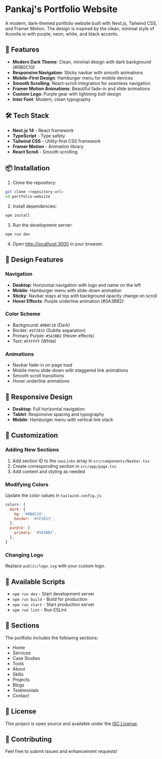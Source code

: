 # Pankaj's Portfolio Website

A modern, dark-themed portfolio website built with Next.js, Tailwind CSS, and Framer Motion. The design is inspired by the clean, minimal style of Aconite.io with purple, neon, white, and black accents.

## 🚀 Features

- **Modern Dark Theme**: Clean, minimal design with dark background (#0B0C10)
- **Responsive Navigation**: Sticky navbar with smooth animations
- **Mobile-First Design**: Hamburger menu for mobile devices
- **Smooth Scrolling**: React-scroll integration for seamless navigation
- **Framer Motion Animations**: Beautiful fade-in and slide animations
- **Custom Logo**: Purple gear with lightning bolt design
- **Inter Font**: Modern, clean typography

## 🛠️ Tech Stack

- **Next.js 14** - React framework
- **TypeScript** - Type safety
- **Tailwind CSS** - Utility-first CSS framework
- **Framer Motion** - Animation library
- **React Scroll** - Smooth scrolling

## 📦 Installation

1. Clone the repository:
```bash
git clone <repository-url>
cd portfolio-website
```

2. Install dependencies:
```bash
npm install
```

3. Run the development server:
```bash
npm run dev
```

4. Open [http://localhost:3000](http://localhost:3000) in your browser.

## 🎨 Design Features

### Navigation
- **Desktop**: Horizontal navigation with logo and name on the left
- **Mobile**: Hamburger menu with slide-down animation
- **Sticky**: Navbar stays at top with background opacity change on scroll
- **Hover Effects**: Purple underline animation (#5A3BB2)

### Color Scheme
- Background: `#0B0C10` (Dark)
- Border: `#1F2833` (Subtle separation)
- Primary Purple: `#5A3BB2` (Hover effects)
- Text: `#FFFFFF` (White)

### Animations
- Navbar fade-in on page load
- Mobile menu slide-down with staggered link animations
- Smooth scroll transitions
- Hover underline animations

## 📱 Responsive Design

- **Desktop**: Full horizontal navigation
- **Tablet**: Responsive spacing and typography
- **Mobile**: Hamburger menu with vertical link stack

## 🔧 Customization

### Adding New Sections
1. Add section ID to the `navLinks` array in `src/components/Navbar.tsx`
2. Create corresponding section in `src/app/page.tsx`
3. Add content and styling as needed

### Modifying Colors
Update the color values in `tailwind.config.js`:
```javascript
colors: {
  dark: {
    bg: '#0B0C10',
    border: '#1F2833',
  },
  purple: {
    primary: '#5A3BB2',
  },
}
```

### Changing Logo
Replace `public/logo.svg` with your custom logo.

## 📄 Available Scripts

- `npm run dev` - Start development server
- `npm run build` - Build for production
- `npm run start` - Start production server
- `npm run lint` - Run ESLint

## 🌟 Sections

The portfolio includes the following sections:
- Home
- Services
- Case Studies
- Tools
- About
- Skills
- Projects
- Blogs
- Testimonials
- Contact

## 📝 License

This project is open source and available under the [ISC License](LICENSE).

## 🤝 Contributing

Feel free to submit issues and enhancement requests!
